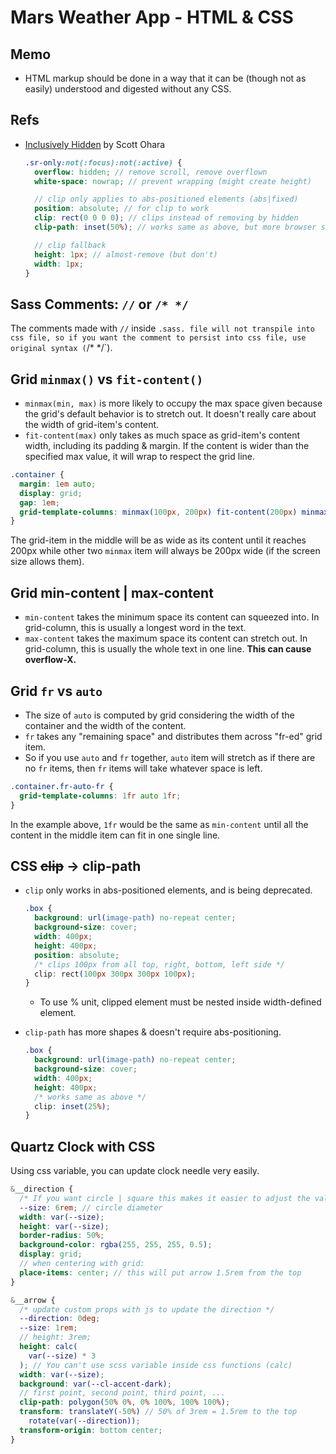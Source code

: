 # Mars Weather App - HTML & CSS

## Memo

- HTML markup should be done in a way that it can be (though not as easily) understood and digested without any CSS.

## Refs

- [Inclusively Hidden](https://www.scottohara.me/blog/2017/04/14/inclusively-hidden.html) by Scott Ohara

  ```scss
  .sr-only:not(:focus):not(:active) {
    overflow: hidden; // remove scroll, remove overflown
    white-space: nowrap; // prevent wrapping (might create height)

    // clip only applies to abs-positioned elements (abs|fixed)
    position: absolute; // for clip to work
    clip: rect(0 0 0 0); // clips instead of removing by hidden
    clip-path: inset(50%); // works same as above, but more browser support

    // clip fallback
    height: 1px; // almost-remove (but don't)
    width: 1px;
  }
  ```

## Sass Comments: `//` or `/* */`

The comments made with `//` inside `.sass. file will not transpile into css file, so if you want the comment to persist into css file, use original syntax (`/\* \*/`).

## Grid `minmax()` vs `fit-content()`

- `minmax(min, max)` is more likely to occupy the max space given because the grid's default behavior is to stretch out. It doesn't really care about the width of grid-item's content.
- `fit-content(max)` only takes as much space as grid-item's content width, including its padding & margin. If the content is wider than the specified max value, it will wrap to respect the grid line.

```css
.container {
  margin: 1em auto;
  display: grid;
  gap: 1em;
  grid-template-columns: minmax(100px, 200px) fit-content(200px) minmax(100px, 200px);
}
```

The grid-item in the middle will be as wide as its content until it reaches 200px while other two `minmax` item will always be 200px wide (if the screen size allows them).

## Grid min-content | max-content

- `min-content` takes the minimum space its content can squeezed into. In grid-column, this is usually a longest word in the text.
- `max-content` takes the maximum space its content can stretch out. In grid-column, this is usually the whole text in one line. **This can cause overflow-X.**

## Grid `fr` vs `auto`

- The size of `auto` is computed by grid considering the width of the container and the width of the content.
- `fr` takes any "remaining space" and distributes them across "fr-ed" grid item.
- So if you use `auto` and `fr` together, `auto` item will stretch as if there are no `fr` items, then `fr` items will take whatever space is left.

```css
.container.fr-auto-fr {
  grid-template-columns: 1fr auto 1fr;
}
```

In the example above, `1fr` would be the same as `min-content` until all the content in the middle item can fit in one single line.

## CSS <s>clip</s> -> clip-path

- `clip` only works in abs-positioned elements, and is being deprecated.

  ```css
  .box {
    background: url(image-path) no-repeat center;
    background-size: cover;
    width: 400px;
    height: 400px;
    position: absolute;
    /* clips 100px from all top, right, bottom, left side */
    clip: rect(100px 300px 300px 100px);
  }
  ```

  - To use % unit, clipped element must be nested inside width-defined element.

- `clip-path` has more shapes & doesn't require abs-positioning.
  ```css
  .box {
    background: url(image-path) no-repeat center;
    background-size: cover;
    width: 400px;
    height: 400px;
    /* works same as above */
    clip: inset(25%);
  }
  ```

## Quartz Clock with CSS

Using css variable, you can update clock needle very easily.

```scss
&__direction {
  /* If you want circle | square this makes it easier to adjust the value in one place. */
  --size: 6rem; // circle diameter
  width: var(--size);
  height: var(--size);
  border-radius: 50%;
  background-color: rgba(255, 255, 255, 0.5);
  display: grid;
  // when centering with grid:
  place-items: center; // this will put arrow 1.5rem from the top
}

&__arrow {
  /* update custom props with js to update the direction */
  --direction: 0deg;
  --size: 1rem;
  // height: 3rem;
  height: calc(
    var(--size) * 3
  ); // You can't use scss variable inside css functions (calc)
  width: var(--size);
  background: var(--cl-accent-dark);
  // first point, second point, third point, ...
  clip-path: polygon(50% 0%, 0% 100%, 100% 100%);
  transform: translateY(-50%) // 50% of 3rem = 1.5rem to the top
    rotate(var(--direction));
  transform-origin: bottom center;
}
```
